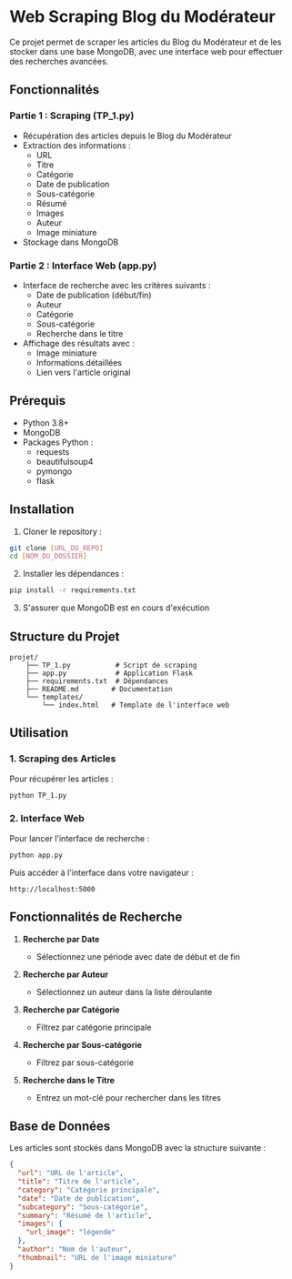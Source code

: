 # Web Scraping Blog du Modérateur

Ce projet permet de scraper les articles du Blog du Modérateur et de les stocker dans une base MongoDB, avec une interface web pour effectuer des recherches avancées.

## Fonctionnalités

### Partie 1 : Scraping (TP_1.py)

- Récupération des articles depuis le Blog du Modérateur
- Extraction des informations :
  - URL
  - Titre
  - Catégorie
  - Date de publication
  - Sous-catégorie
  - Résumé
  - Images
  - Auteur
  - Image miniature
- Stockage dans MongoDB

### Partie 2 : Interface Web (app.py)

- Interface de recherche avec les critères suivants :
  - Date de publication (début/fin)
  - Auteur
  - Catégorie
  - Sous-catégorie
  - Recherche dans le titre
- Affichage des résultats avec :
  - Image miniature
  - Informations détaillées
  - Lien vers l'article original

## Prérequis

- Python 3.8+
- MongoDB
- Packages Python :
  - requests
  - beautifulsoup4
  - pymongo
  - flask

## Installation

1. Cloner le repository :

```bash
git clone [URL_DU_REPO]
cd [NOM_DU_DOSSIER]
```

2. Installer les dépendances :

```bash
pip install -r requirements.txt
```

3. S'assurer que MongoDB est en cours d'exécution

## Structure du Projet

```
projet/
    ├── TP_1.py           # Script de scraping
    ├── app.py            # Application Flask
    ├── requirements.txt  # Dépendances
    ├── README.md        # Documentation
    └── templates/
        └── index.html   # Template de l'interface web
```

## Utilisation

### 1. Scraping des Articles

Pour récupérer les articles :

```bash
python TP_1.py
```

### 2. Interface Web

Pour lancer l'interface de recherche :

```bash
python app.py
```

Puis accéder à l'interface dans votre navigateur :

```
http://localhost:5000
```

## Fonctionnalités de Recherche

1. **Recherche par Date**

   - Sélectionnez une période avec date de début et de fin

2. **Recherche par Auteur**

   - Sélectionnez un auteur dans la liste déroulante

3. **Recherche par Catégorie**

   - Filtrez par catégorie principale

4. **Recherche par Sous-catégorie**

   - Filtrez par sous-catégorie

5. **Recherche dans le Titre**
   - Entrez un mot-clé pour rechercher dans les titres

## Base de Données

Les articles sont stockés dans MongoDB avec la structure suivante :

```json
{
  "url": "URL de l'article",
  "title": "Titre de l'article",
  "category": "Catégorie principale",
  "date": "Date de publication",
  "subcategory": "Sous-catégorie",
  "summary": "Résumé de l'article",
  "images": {
    "url_image": "légende"
  },
  "author": "Nom de l'auteur",
  "thumbnail": "URL de l'image miniature"
}